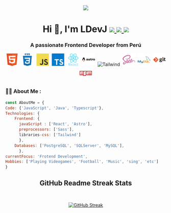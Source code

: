 <div id="header" align="center">
  <img src="https://media.giphy.com/media/qgQUggAC3Pfv687qPC/giphy.gif" width="150" />
  <div align>
  <h1 align="center" width="50%">Hi 👋, I'm LDevJ
 <a href="https://www.linkedin.com/in/luis-alberto-pejerrey-chupillon" target="_blank">
  <img src="https://media.giphy.com/media/HQTYdpx1yhxWpugAi2/giphy.gif" width="32"/>
</a>
 <a href="https://twitter.com/Luigui_PJ" target="_blank">
  <img src="https://media.giphy.com/media/ktfqJcs9AVf4HeDLFK/giphy.gif" width="30"/>
</a>
<a href="https://www.instagram.com/luigui.pj/" target="_blank">
  <img src="https://media.giphy.com/media/WyZy1cltG36Y04OCLG/giphy.gif" width="30"/>
</a></h1>
  </div>
  <h3 align="center">A passionate Frontend Developer from Perú</h3>
  <div align="center">
    <div>
        <img src="https://github.com/devicons/devicon/blob/master/icons/html5/html5-original.svg" title="HTML5" alt="HTML" width="40" height="40"/>&nbsp;
        <img src="https://github.com/devicons/devicon/blob/master/icons/css3/css3-plain-wordmark.svg"  title="CSS3" alt="CSS" width="40" height="40"/>&nbsp;
        <img src="https://github.com/devicons/devicon/blob/master/icons/javascript/javascript-original.svg" title="JavaScript" alt="JavaScript" width="40" height="40"/>&nbsp;
        <img src="https://github.com/devicons/devicon/blob/master/icons/typescript/typescript-original.svg" title="TypeScript" alt="TypeScript" width="40" height="40"/>&nbsp;
        <img src="https://github.com/devicons/devicon/blob/master/icons/react/react-original-wordmark.svg" title="React" alt="React" width="40" height="40"/>&nbsp;
        <img src="https://github.com/devicons/devicon/blob/master/icons/astro/astro-original-wordmark.svg" title="React" alt="React" width="40" height="40"/>&nbsp;
        <img src="https://github.com/devicons/devicon/blob/master/icons/tailwind/tailwindcss-original.svg" title="Tailwind" alt="Tailwind" width="40" height="40"/>&nbsp;
        <img src="https://github.com/devicons/devicon/blob/master/icons/sass/sass-original.svg" title="Sass" alt="Sass" width="40" height="40"/>&nbsp;
        <img src="https://github.com/devicons/devicon/blob/master/icons/mysql/mysql-original-wordmark.svg" title="MySQL"  alt="MySQL" width="40" height="40"/>&nbsp;
        <img src="https://github.com/devicons/devicon/blob/master/icons/git/git-original-wordmark.svg" title="Git" **alt="Git" width="40" height="40"/>
      <img src="https://github.com/devicons/devicon/blob/master/icons/npm/npm-original-wordmark.svg" title="Npm" **alt="Npm" width="40" height="40"/>
    </div>
</div>
</div>


### 👨‍💻 About Me :
```javascript
const AboutMe = {
Code: {'JavaScript', 'Java', 'Typescript'},
Technologies: {
    Frontend: {
      javaScript : ['React', 'Astro'],
      preprocessors: ['Sass'],
      libraries-css: ['Tailwind']
      },
    Databases: ['PostgreSQL', 'SQLServer', 'MySQL'],
      },
currentFocus: 'Frotend Development',
Hobbies: ['Playing Videogames', 'Football', 'Music', 'sing', 'etc']  
}  
```
<h2 align="center" width="50%">GitHub Readme Streak Stats</h2>
<br>

<div align="center">
  
  [![GitHub Streak](https://github-readme-streak-stats.herokuapp.com?user=LdevJP&theme=dark&border_radius=5&date_format=j%20M%5B%20Y%5D&card_width=500)](https://git.io/streak-stats)
</div>

<!--
*LDevJ/LDevJ* is a ✨ special ✨ repository because its `README.md` (this file) appears on your GitHub profile.

Here are some ideas to get you started:

- 🔭 I’m currently working on ...
- 🌱 I’m currently learning ...
- 👯 I’m looking to collaborate on ...
- 🤔 I’m looking for help with ...
- 💬 Ask me about ...
- 📫 How to reach me: ...
- 😄 Pronouns: ...
- ⚡ Fun fact: ...
-->
